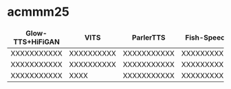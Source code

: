 # acmmm25

<style>
td, th {
   border: none!important;
}
</style>


| Glow-TTS+HiFiGAN         | VITS          | ParlerTTS              | Fish-Speech         |
| ------------             | ------------- | ------------------     | ------------        |
| XXXXXXXXXXX              | XXXXXXXXXX    | XXXXXXXXXXX            | XXXXXXXXXXX         |
| XXXXXXXXXXX              | XXXXXXXXXX    | XXXXXXXXXXX            | XXXXXXXXXXX         |
| XXXXXXXXXXX              | XXXX          | XXXXXXXXXXX            | XXXXXXXXXXX         |

